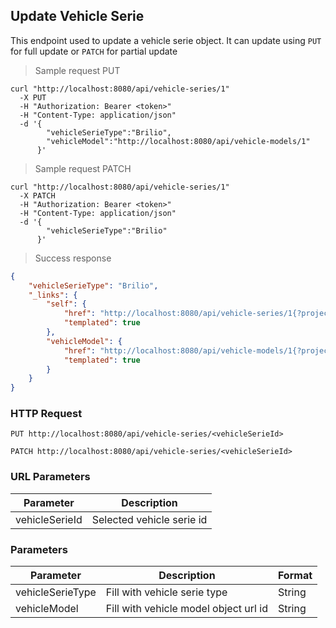 ## Update Vehicle Serie

This endpoint used to update a vehicle serie object. It can update using <code>PUT</code> for full update or <code>PATCH</code> for partial update

> Sample request PUT

```shell
curl "http://localhost:8080/api/vehicle-series/1"
  -X PUT
  -H "Authorization: Bearer <token>"
  -H "Content-Type: application/json"
  -d '{
        "vehicleSerieType":"Brilio",
        "vehicleModel":"http://localhost:8080/api/vehicle-models/1"
      }'
```

> Sample request PATCH

```shell
curl "http://localhost:8080/api/vehicle-series/1"
  -X PATCH
  -H "Authorization: Bearer <token>"
  -H "Content-Type: application/json"
  -d '{
        "vehicleSerieType":"Brilio"
      }'
```

> Success response

```json
{
    "vehicleSerieType": "Brilio",
    "_links": {
        "self": {
            "href": "http://localhost:8080/api/vehicle-series/1{?projection}",
            "templated": true
        },
        "vehicleModel": {
            "href": "http://localhost:8080/api/vehicle-models/1{?projection}",
            "templated": true
        }
    }
}
```

### HTTP Request

`PUT http://localhost:8080/api/vehicle-series/<vehicleSerieId>`

`PATCH http://localhost:8080/api/vehicle-series/<vehicleSerieId>`

### URL Parameters

Parameter | Description
--------- | -----------
vehicleSerieId | Selected vehicle serie id

### Parameters

Parameter | Description | Format 
--------- | ----------- | ------ 
vehicleSerieType | Fill with vehicle serie type | String
vehicleModel | Fill with vehicle model object url id | String
